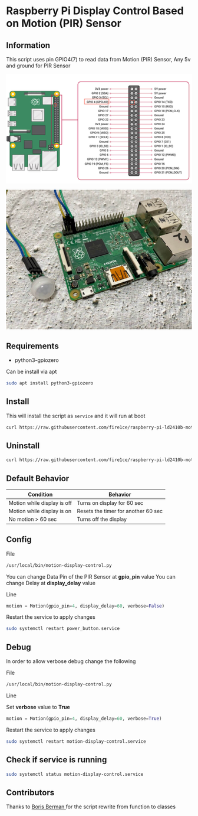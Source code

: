 # Raspberry Pi Display Control Based on Motion (PIR) Sensor

## Information

This script uses pin GPIO4(7) to read data from Motion (PIR) Sensor, Any 5v and ground for PIR Sensor

![gpio layout](https://github.com/fire1ce/raspberry-pi-ld2410b-motion-display-control/raw/main/gpio_layout.jpg)

![raspberrypi-with-PIR-sensor](https://github.com/fire1ce/raspberry-pi-ld2410b-motion-display-control/raw/main/raspberrypi-with-PIR-sensor.jpg)

## Requirements

- python3-gpiozero

Can be install via apt

```bash
sudo apt install python3-gpiozero
```

## Install

This will install the script as `service` and it will run at boot

```bash
curl https://raw.githubusercontent.com/fire1ce/raspberry-pi-ld2410b-motion-display-control/main/install.sh | bash
```

## Uninstall

```bash
curl https://raw.githubusercontent.com/fire1ce/raspberry-pi-ld2410b-motion-display-control/main/uninstall.sh | bash
```

## Default Behavior

| **Condition**               | **Behavior**                        |
| --------------------------- | ----------------------------------- |
| Motion while display is off | Turns on display for 60 sec         |
| Motion while display is on  | Resets the timer for another 60 sec |
| No motion > 60 sec          | Turns off the display               |

## Config

File

```bash
/usr/local/bin/motion-display-control.py
```

You can change Data Pin of the PIR Sensor at **gpio_pin** value
You can change Delay at **display_delay** value

Line

```python
motion = Motion(gpio_pin=4, display_delay=60, verbose=False)
```

Restart the service to apply changes

```bash
sudo systemctl restart power_button.service
```

## Debug

In order to allow verbose debug change the following

File

```bash
/usr/local/bin/motion-display-control.py
```

Line

Set **verbose** value to **True**

```python
motion = Motion(gpio_pin=4, display_delay=60, verbose=True)
```

Restart the service to apply changes

```bash
sudo systemctl restart motion-display-control.service
```

## Check if service is running

```bash
sudo systemctl status motion-display-control.service

```

## Contributors

Thanks to [Boris Berman
](https://github.com/bermanboris/raspberry-pi-ld2410b-motion-display-control) for the script rewrite from function to classes
